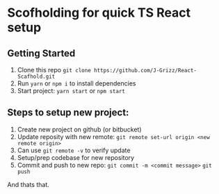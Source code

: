 # Scofholding for quick TS React setup

## Getting Started
1. Clone this repo `git clone https://github.com/J-Grizz/React-Scafhold.git`
2. Run `yarn` or `npm i` to install dependencies
3. Start project: `yarn start` or `npm start`

## Steps to setup new project:
1. Create new project on github (or bitbucket)
2. Update reposity with new remote: `git remote set-url origin <new remote origin>`
3. Can use `git remote -v` to verify update
4. Setup/prep codebase for new repository
5. Commit and push to new repo: `git commit -m <commit message>` `git push`

And thats that.
